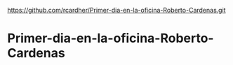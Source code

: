 https://github.com/rcardher/Primer-dia-en-la-oficina-Roberto-Cardenas.git
# Primer-dia-en-la-oficina-Roberto-Cardenas
